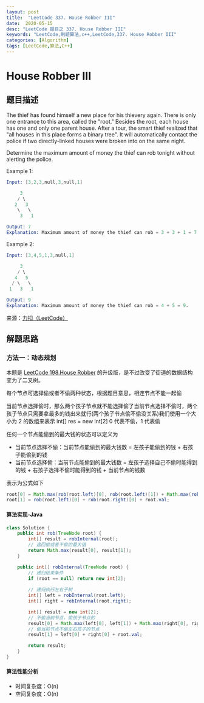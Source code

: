 ```yaml
---
layout: post
title:  "LeetCode 337. House Robber III"
date:  2020-05-15
desc: "LeetCode 题目之 337. House Robber III"
keywords: "LeetCode,刷题算法,c++,LeetCode,337. House Robber III"
categories: [Algorithm]
tags: [LeetCode,算法,C++]
---
```

# House Robber III

## 题目描述

The thief has found himself a new place for his thievery again. There is only one entrance to this area, called the "root." Besides the root, each house has one and only one parent house. After a tour, the smart thief realized that "all houses in this place forms a binary tree". It will automatically contact the police if two directly-linked houses were broken into on the same night.

Determine the maximum amount of money the thief can rob tonight without alerting the police.

Example 1:

```s
Input: [3,2,3,null,3,null,1]

     3
    / \
   2   3
    \   \ 
     3   1

Output: 7 
Explanation: Maximum amount of money the thief can rob = 3 + 3 + 1 = 7.
```

Example 2:

```s
Input: [3,4,5,1,3,null,1]

     3
    / \
   4   5
  / \   \ 
 1   3   1

Output: 9
Explanation: Maximum amount of money the thief can rob = 4 + 5 = 9.
```

来源：[力扣（LeetCode）](https://leetcode-cn.com/problems/house-robber-iii)

## 解题思路

### 方法一：动态规划

本题是 [LeetCode 198.House Robber](https://wangxin1248.github.io/algorithm/2018/12/leetcode-198.html) 的升级版，是不过改变了街道的数据结构变为了二叉树。

每个节点可选择偷或者不偷两种状态，根据题目意思，相连节点不能一起偷

当前节点选择偷时，那么两个孩子节点就不能选择偷了当前节点选择不偷时，两个孩子节点只需要拿最多的钱出来就行(两个孩子节点偷不偷没关系)我们使用一个大小为 2 的数组来表示 int[] res = new int[2] 0 代表不偷，1 代表偷

任何一个节点能偷到的最大钱的状态可以定义为

- 当前节点选择不偷：当前节点能偷到的最大钱数 = 左孩子能偷到的钱 + 右孩子能偷到的钱
- 当前节点选择偷：当前节点能偷到的最大钱数 = 左孩子选择自己不偷时能得到的钱 + 右孩子选择不偷时能得到的钱 + 当前节点的钱数

表示为公式如下

```java
root[0] = Math.max(rob(root.left)[0], rob(root.left)[1]) + Math.max(rob(root.right)[0], rob(root.right)[1])
root[1] = rob(root.left)[0] + rob(root.right)[0] + root.val;
```

#### 算法实现-Java

```java
class Solution {
    public int rob(TreeNode root) {
        int[] result = robInternal(root);
        // 返回偷或者不偷的最大值
        return Math.max(result[0], result[1]);
    }

    public int[] robInternal(TreeNode root) {
        // 递归结束条件
        if (root == null) return new int[2];
        
        // 递归执行左右子树
        int[] left = robInternal(root.left);
        int[] right = robInternal(root.right);

        int[] result = new int[2]; 
        // 不偷当前节点，偷孩子节点的
        result[0] = Math.max(left[0], left[1]) + Math.max(right[0], right[1]);
        // 偷当前节点不偷左右孩子的节点
        result[1] = left[0] + right[0] + root.val;

        return result;
    }
}
```

#### 算法性能分析

- 时间复杂度：O(n)
- 空间复杂度：O(n)
